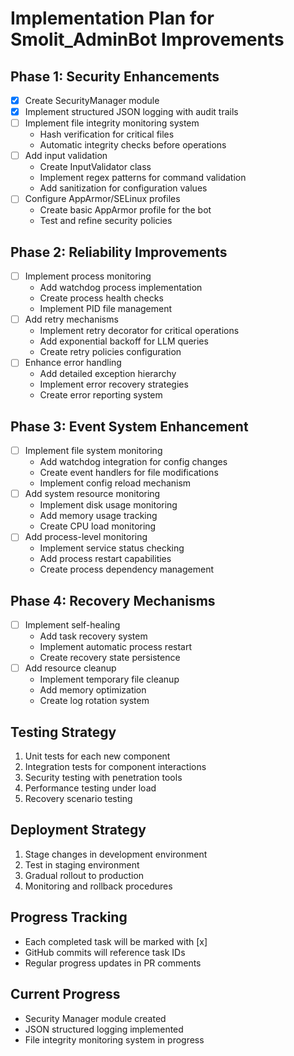# Implementation Plan for Smolit_AdminBot Improvements

## Phase 1: Security Enhancements
- [x] Create SecurityManager module
- [x] Implement structured JSON logging with audit trails
- [ ] Implement file integrity monitoring system
  - Hash verification for critical files
  - Automatic integrity checks before operations
- [ ] Add input validation
  - Create InputValidator class
  - Implement regex patterns for command validation
  - Add sanitization for configuration values
- [ ] Configure AppArmor/SELinux profiles
  - Create basic AppArmor profile for the bot
  - Test and refine security policies

## Phase 2: Reliability Improvements
- [ ] Implement process monitoring
  - Add watchdog process implementation
  - Create process health checks
  - Implement PID file management
- [ ] Add retry mechanisms
  - Implement retry decorator for critical operations
  - Add exponential backoff for LLM queries
  - Create retry policies configuration
- [ ] Enhance error handling
  - Add detailed exception hierarchy
  - Implement error recovery strategies
  - Create error reporting system

## Phase 3: Event System Enhancement
- [ ] Implement file system monitoring
  - Add watchdog integration for config changes
  - Create event handlers for file modifications
  - Implement config reload mechanism
- [ ] Add system resource monitoring
  - Implement disk usage monitoring
  - Add memory usage tracking
  - Create CPU load monitoring
- [ ] Add process-level monitoring
  - Implement service status checking
  - Add process restart capabilities
  - Create process dependency management

## Phase 4: Recovery Mechanisms
- [ ] Implement self-healing
  - Add task recovery system
  - Implement automatic process restart
  - Create recovery state persistence
- [ ] Add resource cleanup
  - Implement temporary file cleanup
  - Add memory optimization
  - Create log rotation system

## Testing Strategy
1. Unit tests for each new component
2. Integration tests for component interactions
3. Security testing with penetration tools
4. Performance testing under load
5. Recovery scenario testing

## Deployment Strategy
1. Stage changes in development environment
2. Test in staging environment
3. Gradual rollout to production
4. Monitoring and rollback procedures

## Progress Tracking
- Each completed task will be marked with [x]
- GitHub commits will reference task IDs
- Regular progress updates in PR comments

## Current Progress
- Security Manager module created
- JSON structured logging implemented
- File integrity monitoring system in progress
